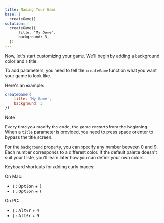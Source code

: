 ```yaml
---
title: Naming Your Game
base: |
  createGame()
solution: |
  createGame({
      title: "My Game",
      background: 3,
  })
---
```


Now, let's start customizing your game. We'll begin by adding a background color and a title.

To add parameters, you need to tell the `createGame` function what you want your game to look like.

Here's an example:

```js
createGame({
	title: 'My Game',
	background: 3
})
```

> [!NOTE]
> Every time you modify the code, the game restarts from the beginning.
> When a `title` parameter is provided, you need to press space or enter to bypass the title screen.

For the `background` property, you can specify any number between 0 and 9. Each number corresponds to a different color. If the default palette doesn't suit your taste, you'll learn later how you can define your own colors.

Keyboard shortcuts for adding curly braces:

On Mac:

- `{` : <kbd>Option</kbd> + <kbd>(</kbd>
- `}` : <kbd>Option</kbd> + <kbd>)</kbd>

On PC:

- `{` : <kbd>AltGr</kbd> + <kbd>4</kbd>
- `}` : <kbd>AltGr</kbd> + <kbd>9</kbd>
